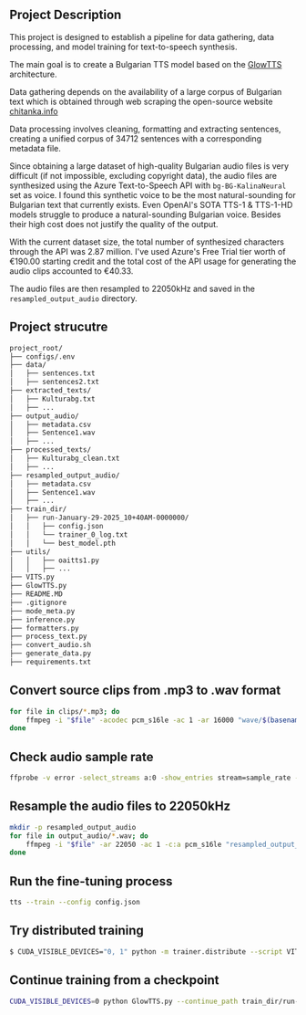 ## Project Description

This project is designed to establish a pipeline for data gathering, data processing, and model training for text-to-speech synthesis.

The main goal is to create a Bulgarian TTS model based on the [GlowTTS](https://coqui-tts.readthedocs.io/en/latest/models/glow_tts.html) architecture. 

Data gathering depends on the availability of a large corpus of Bulgarian text which is obtained through web scraping the open-source website [chitanka.info](hhttps://chitanka.info/text/random.html) 

Data processing involves cleaning, formatting and extracting sentences, creating a unified corpus of 34712 sentences with a corresponding metadata file.

Since obtaining a large dataset of high-quality Bulgarian audio files is very difficult (if not impossible, excluding copyright data), the audio files are synthesized using the Azure Text-to-Speech API with `bg-BG-KalinaNeural` set as voice. I found this synthetic voice to be the most natural-sounding for Bulgarian text that currently exists. Even OpenAI's SOTA TTS-1 & TTS-1-HD models struggle to produce a natural-sounding Bulgarian voice. Besides their high cost does not justify the quality of the output.

With the current dataset size, the total number of synthesized characters through the API was 2.87 million. I've used Azure's Free Trial tier worth of €190.00 starting credit and the total cost of the API usage for generating the audio clips accounted to €40.33. 

The audio files are then resampled to 22050kHz and saved in the `resampled_output_audio` directory.

## Project strucutre

```bash
project_root/
├── configs/.env
├── data/
│   ├── sentences.txt
│   ├── sentences2.txt
├── extracted_texts/
│   ├── Kulturabg.txt
│   ├── ...
├── output_audio/
│   ├── metadata.csv
│   ├── Sentence1.wav
│   ├── ...
├── processed_texts/
│   ├── Kulturabg_clean.txt
│   ├── ...
├── resampled_output_audio/
│   ├── metadata.csv
│   ├── Sentence1.wav
│   ├── ...
├── train_dir/
│   ├── run-January-29-2025_10+40AM-0000000/
│   │   ├── config.json
│   │   └── trainer_0_log.txt
│   │   └── best_model.pth
├── utils/
│   │   ├── oaitts1.py
│   │   ├── ...
├── VITS.py
├── GlowTTS.py
├── README.MD
├── .gitignore
├── mode_meta.py
├── inference.py
├── formatters.py
├── process_text.py
├── convert_audio.sh
├── generate_data.py
├── requirements.txt
```


## Convert source clips from .mp3 to .wav format

```bash
for file in clips/*.mp3; do
    ffmpeg -i "$file" -acodec pcm_s16le -ac 1 -ar 16000 "wave/$(basename "$file" .mp3).wav"
done
```

## Check audio sample rate

```bash 
ffprobe -v error -select_streams a:0 -show_entries stream=sample_rate -of default=noprint_wrappers=1:nokey=1 resampled_output_audio/sentence1.wav
```

## Resample the audio files to 22050kHz

```bash
mkdir -p resampled_output_audio
for file in output_audio/*.wav; do
    ffmpeg -i "$file" -ar 22050 -ac 1 -c:a pcm_s16le "resampled_output_audio/$(basename "$file")"
done

```

## Run the fine-tuning process

```bash
tts --train --config config.json
```

## Try distributed training

```bash
$ CUDA_VISIBLE_DEVICES="0, 1" python -m trainer.distribute --script VITS.py
```

## Continue training from a checkpoint

```bash
CUDA_VISIBLE_DEVICES=0 python GlowTTS.py --continue_path train_dir/run-February-02-2025_11+19PM-0000000
```
